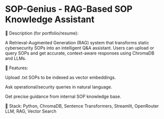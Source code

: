# SOP-Genius - RAG-Based SOP Knowledge Assistant


📌 Description (for portfolio/resume):

A Retrieval-Augmented Generation (RAG) system that transforms static cybersecurity SOPs into an intelligent Q&A assistant. Users can upload or query SOPs and get accurate, context-aware responses using ChromaDB and LLMs.

🧠 Features:

Upload .txt SOPs to be indexed as vector embeddings.

Ask operational/security queries in natural language.

Get precise guidance from internal SOP knowledge base.

🔧 Stack: Python, ChromaDB, Sentence Transformers, Streamlit, OpenRouter LLM, RAG, Vector Search

